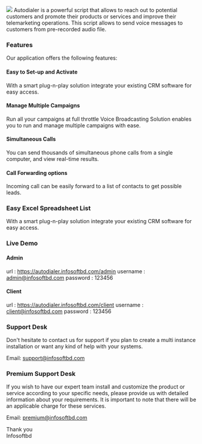 ![](https://autodialer.infosoftbd.com/img/logo.png)
Autodialer  is a powerful  script that allows to reach out to potential customers and promote their products or services and improve their telemarketing operations. This script allows to send voice messages to customers from pre-recorded audio file.

### Features
Our application offers the following features:

#### Easy to Set-up and Activate
With a smart plug-n-play solution integrate your existing CRM software for easy access.

#### Manage Multiple Campaigns
Run all your campaigns at full throttle Voice Broadcasting Solution enables you to run and manage multiple campaigns with ease.

#### Simultaneous Calls
You can send thousands of simultaneous phone calls from a single computer, and view real-time results.

#### Call Forwarding options
Incoming call can be easily forward to a list of contacts to get possible leads.

### Easy Excel Spreadsheet List
With a smart plug-n-play solution integrate your existing CRM software for easy access.

### Live Demo

#### Admin 
url : https://autodialer.infosoftbd.com/admin
username : admin@infosoftbd.com
password : 123456

#### Client 
url : https://autodialer.infosoftbd.com/client
username : client@infosoftbd.com
password : 123456

### Support Desk
Don't hesitate to contact us for support if you plan to create a multi instance installation or want any kind of help with your systems.

Email: support@infosoftbd.com

### Premium Support Desk
If you wish to have our expert team install and customize the product or service according to your specific needs, please provide us with detailed information about your requirements. It is important to note that there will be an applicable charge for these services. 

Email: premium@infosoftbd.com

Thank you  
Infosoftbd



